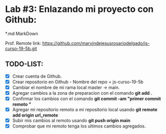 # Lab #3: Enlazando  mi proyecto con Github:

*.md MarkDown 

Prof. Remote link: https://github.com/marvindejesusrosariodelgado/js-curso-19-5b.git
## TODO-LIST:
*[x] Crear cuenta de Github.
*[x] Crear repositorio en Github - Nombre del repo = js-curso-19-5b
*[x] Cambiar el nombre de mi rama local master -> main.
*[x] Agregar cambios a la zona de preparacion con el comando **git add .**
*[x] Confirmar los cambios con el comando **git commit -am "primer commit remoto "**
*[x] Agregar mi repositorio remoto a mi repositorio local usando **git remote add origin url_remote**
*[x] Subir mis cambios al remoto usando **git push origin main**
*[x] Comprobar que mi remoto tenga los ultimos cambios agregados.
